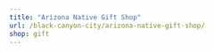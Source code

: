 ```yaml
---
title: "Arizona Native Gift Shop"
url: /black-canyon-city/arizona-native-gift-shop/
shop: gift
---
```


